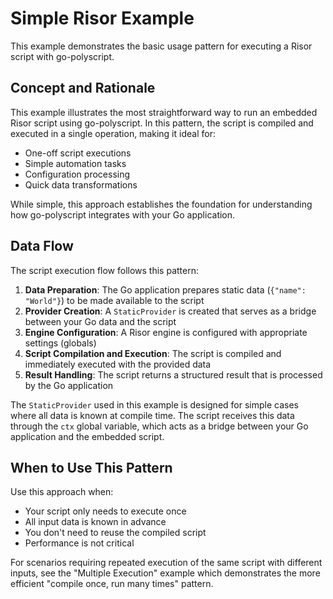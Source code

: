 # Simple Risor Example

This example demonstrates the basic usage pattern for executing a Risor script with go-polyscript.

## Concept and Rationale

This example illustrates the most straightforward way to run an embedded Risor script using go-polyscript. In this pattern, the script is compiled and executed in a single operation, making it ideal for:

- One-off script executions
- Simple automation tasks
- Configuration processing
- Quick data transformations

While simple, this approach establishes the foundation for understanding how go-polyscript integrates with your Go application.

## Data Flow

The script execution flow follows this pattern:

1. **Data Preparation**: The Go application prepares static data (`{"name": "World"}`) to be made available to the script
2. **Provider Creation**: A `StaticProvider` is created that serves as a bridge between your Go data and the script
3. **Engine Configuration**: A Risor engine is configured with appropriate settings (globals)
4. **Script Compilation and Execution**: The script is compiled and immediately executed with the provided data
5. **Result Handling**: The script returns a structured result that is processed by the Go application

The `StaticProvider` used in this example is designed for simple cases where all data is known at compile time. The script receives this data through the `ctx` global variable, which acts as a bridge between your Go application and the embedded script.

## When to Use This Pattern

Use this approach when:

- Your script only needs to execute once
- All input data is known in advance
- You don't need to reuse the compiled script
- Performance is not critical

For scenarios requiring repeated execution of the same script with different inputs, see the "Multiple Execution" example which demonstrates the more efficient "compile once, run many times" pattern.